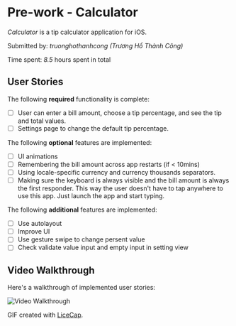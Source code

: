 # Pre-work - Calculator

*Calculator* is a tip calculator application for iOS.

Submitted by: *truonghothanhcong (Trương Hồ Thành Công)*

Time spent: *8.5* hours spent in total

## User Stories

The following **required** functionality is complete:

* [ ] User can enter a bill amount, choose a tip percentage, and see the tip and total values.
* [ ] Settings page to change the default tip percentage.

The following **optional** features are implemented:
* [ ] UI animations
* [ ] Remembering the bill amount across app restarts (if < 10mins)
* [ ] Using locale-specific currency and currency thousands separators.
* [ ] Making sure the keyboard is always visible and the bill amount is always the first responder. This way the user doesn't have to tap anywhere to use this app. Just launch the app and start typing.

The following **additional** features are implemented:

- [ ] Use autolayout
- [ ] Improve UI
- [ ] Use gesture swipe to change persent value
- [ ] Check validate value input and empty input in setting view

## Video Walkthrough 

Here's a walkthrough of implemented user stories:

<img src='https://i.imgur.com/mcIaxDM.gif' title='Video Walkthrough' width='' alt='Video Walkthrough' />

GIF created with [LiceCap](http://www.cockos.com/licecap/).

